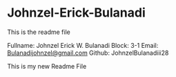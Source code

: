 # Johnzel-Erick-Bulanadi
This is the readme file

Fullname: Johnzel Erick W. Bulanadi
Block: 3-1
Email: Bulanadijohnzel@gmail.com
Github: JohnzelBulanadiii28

This is my new Readme File